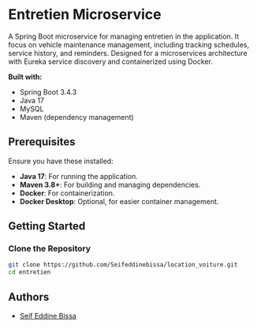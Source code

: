 # Entretien Microservice

A Spring Boot microservice for managing entretien in the application. It focus on vehicle maintenance management, including tracking schedules, service history, and reminders. Designed for a microservices architecture with Eureka service discovery and containerized using Docker.

**Built with:**
- Spring Boot 3.4.3
- Java 17
- MySQL
- Maven (dependency management)

## Prerequisites

Ensure you have these installed:
- **Java 17**: For running the application.
- **Maven 3.8+**: For building and managing dependencies.
- **Docker**: For containerization.
- **Docker Desktop**: Optional, for easier container management.

## Getting Started

### Clone the Repository

```bash
git clone https://github.com/Seifeddinebissa/location_voiture.git
cd entretien
```
## Authors

- [Seif Eddine Bissa]([https://github.com/MohamedBennari](https://github.com/Seifeddinebissa))
